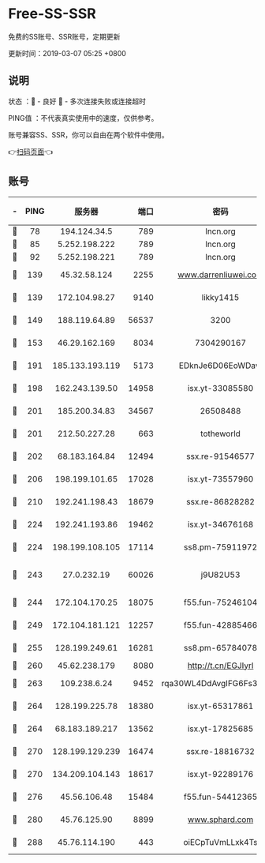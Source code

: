 # Free-SS-SSR

免费的SS账号、SSR账号，定期更新

更新时间：2019-03-07 05:25 +0800

## 说明

状态     ：🙂 - 良好 🙁 - 多次连接失败或连接超时

PING值   ：不代表真实使用中的速度，仅供参考。

账号兼容SS、SSR，你可以自由在两个软件中使用。

👉[扫码页面](https://liesauer.github.io/Free-SS-SSR/)👈

## 账号

|-|PING|服务器|端口|密码|加密方式|区域|
|:----:|:----:|:-----:|-----:|:----:|:----:|:----:|
|🙂|78|194.124.34.5|789|lncn.org|rc4|JP|
|🙂|85|5.252.198.222|789|lncn.org|rc4|JP|
|🙂|92|5.252.198.221|789|lncn.org|rc4|JP|
|🙂|139|45.32.58.124|2255|www.darrenliuwei.com|aes-256-cfb|JP|
|🙂|139|172.104.98.27|9140|likky1415|aes-256-cfb|JP|
|🙂|149|188.119.64.89|56537|3200|aes-256-cfb|RU|
|🙂|153|46.29.162.169|8034|7304290167|aes-256-cfb|RU|
|🙂|191|185.133.193.119|5173|EDknJe6D06EoWDaw|aes-256-cfb|US|
|🙂|198|162.243.139.50|14958|isx.yt-33085580|aes-256-cfb|US|
|🙂|201|185.200.34.83|34567|26508488|aes-256-cfb|US|
|🙂|201|212.50.227.28|663|totheworld|aes-256-cfb|US|
|🙂|202|68.183.164.84|12494|ssx.re-91546577|aes-256-cfb|US|
|🙂|206|198.199.101.65|17028|isx.yt-73557960|aes-256-cfb|US|
|🙂|210|192.241.198.43|18679|ssx.re-86828282|aes-256-cfb|US|
|🙂|224|192.241.193.86|19462|isx.yt-34676168|aes-256-cfb|US|
|🙂|224|198.199.108.105|17114|ss8.pm-75911972|aes-256-cfb|US|
|🙂|243|27.0.232.19|60026|j9U82U53|xchacha20-ietf-poly1305|HK|
|🙂|244|172.104.170.25|18075|f55.fun-75246104|aes-256-cfb|SG|
|🙂|249|172.104.181.121|12257|f55.fun-42885466|aes-256-cfb|SG|
|🙂|255|128.199.249.61|16281|ss8.pm-65784078|aes-256-cfb|SG|
|🙂|260|45.62.238.179|8080|http://t.cn/EGJIyrl|rc4-md5|CA|
|🙂|263|109.238.6.24|9452|rqa30WL4DdAvgIFG6Fs3znzTa|aes-256-cfb|FR|
|🙂|264|128.199.225.78|18380|isx.yt-65317861|aes-256-cfb|SG|
|🙂|264|68.183.189.217|13562|isx.yt-17825685|aes-256-cfb|SG|
|🙂|270|128.199.129.239|16474|ssx.re-18816732|aes-256-cfb|SG|
|🙂|270|134.209.104.143|18617|isx.yt-92289176|aes-256-cfb|SG|
|🙂|276|45.56.106.48|15484|f55.fun-54412365|aes-256-cfb|US|
|🙂|280|45.76.125.90|8899|www.sphard.com|aes-256-cfb|AU|
|🙂|288|45.76.114.190|443|oiECpTuVmLLxk4Ts|aes-256-cfb|AU|
